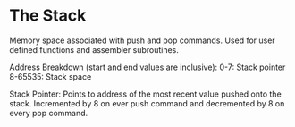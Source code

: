# The Stack

Memory space associated with push and pop commands. Used for user defined functions and assembler subroutines.

Address Breakdown (start and end values are inclusive):
0-7: Stack pointer
8-65535: Stack space

Stack Pointer:
Points to address of the most recent value pushed onto the stack. Incremented by 8 on ever push command and decremented by 8 on every pop command.
